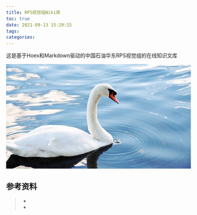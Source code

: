 ```yaml
---
title: RPS视觉组Wiki库
toc: true
date: 2021-09-13 15:29:15
tags:
categories:
---
```


这是基于Hoex和Markdown驱动的中国石油华东RPS视觉组的在线知识文库

![](../image/index.jpeg)



## 参考资料
> - []()
> - []()
